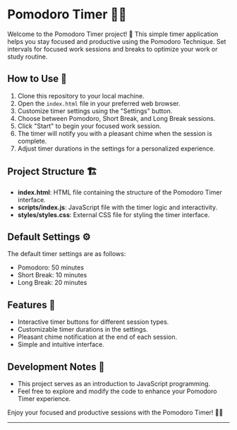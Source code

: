 

# Pomodoro Timer 🍅⏰

Welcome to the Pomodoro Timer project! 🚀 This simple timer application helps you stay focused and productive using the Pomodoro Technique. Set intervals for focused work sessions and breaks to optimize your work or study routine.

## How to Use 🤔

1. Clone this repository to your local machine.
2. Open the `index.html` file in your preferred web browser.
3. Customize timer settings using the "Settings" button.
4. Choose between Pomodoro, Short Break, and Long Break sessions.
5. Click "Start" to begin your focused work session.
6. The timer will notify you with a pleasant chime when the session is complete.
7. Adjust timer durations in the settings for a personalized experience.

## Project Structure 🏗️

- **index.html**: HTML file containing the structure of the Pomodoro Timer interface.
- **scripts/index.js**: JavaScript file with the timer logic and interactivity.
- **styles/styles.css**: External CSS file for styling the timer interface.

## Default Settings ⚙️

The default timer settings are as follows:

- Pomodoro: 50 minutes
- Short Break: 10 minutes
- Long Break: 20 minutes

## Features 🌟

- Interactive timer buttons for different session types.
- Customizable timer durations in the settings.
- Pleasant chime notification at the end of each session.
- Simple and intuitive interface.

## Development Notes 📝

- This project serves as an introduction to JavaScript programming.
- Feel free to explore and modify the code to enhance your Pomodoro Timer experience.

Enjoy your focused and productive sessions with the Pomodoro Timer! 🍅⏰

--- 
